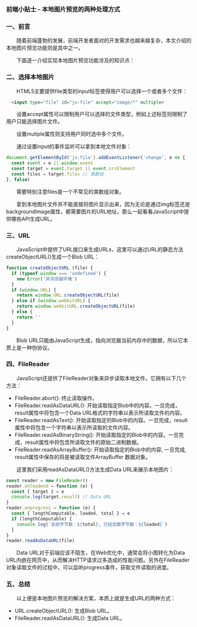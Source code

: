 ### 前端小贴士 - 本地图片预览的两种处理方式

### 一、前言

  &emsp;&emsp;随着前端蓬勃的发展，前端开发者面对的开发需求也越来越复杂，本文介绍的本地图片预览功能则是其中之一。

  &emsp;&emsp;下面逐一介绍实现本地图片预览功能涉及的知识点：

### 二、选择本地图片

  &emsp;&emsp;HTML5主要提供file类型的input标签使得用户可以选择一个或者多个文件：

```HTML
  <input type="file" id="js-file" accept="image/*" multiple>
```

  &emsp;&emsp;设置accept属性可以限制用户可以选择的文件类型，例如上述标签则限制了用户只能选择图片文件。

  &emsp;&emsp;设置mutiple属性则支持用户同时选中多个文件。

  &emsp;&emsp;通过设置input的事件监听可以拿到本地文件对象：

```JavaScript
document.getElementById('js-file').addEventListener('change', e => {
  const event = e || window.event
  const target = event.target || event.srcElement
  const files = target.files // 类数组
}, false)
```

  &emsp;&emsp;需要特别注意files是一个不常见的类数组对象。

  &emsp;&emsp;拿到本地图片文件并不能直接将图片显示出来，因为无论是通过img标签还是backgroundImage属性，都需要图片的URL地址，那么一起看看JavaScript中提供哪些API生成URL。

### 三、URL

  &emsp;&emsp;JavaScript中提供了URL接口来生成URLs，这里可以通过URL的静态方法createObjectURL()生成一个Blob URL：

```JavaScript
function createObjectURL (file) {
  if (typeof window === 'undefined') {
    new Error('非浏览器环境')
  }
  if (window.URL) {
    return window.URL.createObjectURL(file)
  } else if (window.webkitURL) {
    return window.webkitURL.createObjectURL(file)
  } else {
    return ''
  }
}
```

  &emsp;&emsp;Blob URL只能由JavaScript生成，指向浏览器当前内存中的数据，所以它本质上是一种伪协议。

### 四、FileReader

  &emsp;&emsp;JavaScript还提供了FileReader对象来异步读取本地文件。它拥有以下几个方法：

  - FileReader.abort(): 终止读取操作。
  - FileReader.readAsDataURL(): 开始读取指定Blob中的内容。一旦完成，result属性中将包含一个Data URL格式的字符串以表示所读取文件的内容。
  - FileReader.readAsText(): 开始读取指定的Blob中的内容。一旦完成，result属性中将包含一个字符串以表示所读取的文件内容。
  - FileReader.readAsBinaryString(): 开始读取指定的Blob中的内容。一旦完成，result属性中将包含所读取文件的原始二进制数据。
  - FileReader.readAsArrayBuffer(): 开始读取指定的Blob中的内容, 一旦完成, result属性中保存的将是被读取文件ArrayBuffer 数据对象。

  &emsp;&emsp;这里我们采用readAsDataURL()方法生成Data URL来展示本地图片：

```JavaScript
const reader = new FileReader()
reader.onloadend = function (e) {
  const { target } = e
  console.log(target.result) // Data URL
}
reader.onprogress = function (e) {
  const { lengthComputable, loaded, total } = e
  if (lengthComputable) {
    console.log(`总结字节数：${total}, 已经加载字节数：${loaded}`)
  }
}
reader.readAsDataURL(file)
```

  &emsp;&emsp;Data URL对于前端应该不陌生，在Web优化中，通常会将小图转化为Data URL内嵌在网页中，从而解决HTTP请求过多造成的性能问题。另外在FileReader对象读取文件的过程中，可以监听progress事件，获取文件读取的进度。

### 五、总结

  &emsp;&emsp;以上便是本地图片预览的解决方案，本质上就是生成URL的两种方式：

  - URL.createObjectURL(): 生成Blob URL。
  - FileReader.readAsDataURL(): 生成Data URL。





